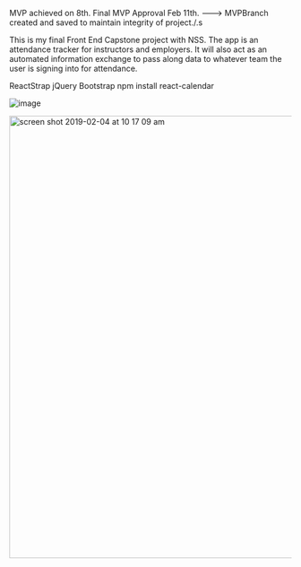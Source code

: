 MVP achieved on 8th. Final MVP Approval Feb 11th. ---> MVPBranch created and saved to maintain integrity of project./.s

This is my final Front End Capstone project with NSS. The app is an attendance tracker for instructors and employers. It will also act as an automated information exchange to pass along data to whatever team the user is signing into for attendance.


ReactStrap
jQuery
Bootstrap
npm install react-calendar


![image](https://user-images.githubusercontent.com/3199884/54216519-ccf7b300-44b7-11e9-983f-414622b76f27.png)

<img width="789" alt="screen shot 2019-02-04 at 10 17 09 am" src="https://user-images.githubusercontent.com/3199884/52254759-e1eb9000-28d4-11e9-8f29-383cf5384707.png">
